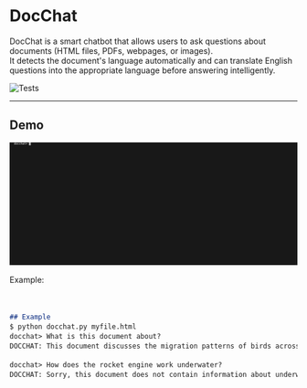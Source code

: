 # DocChat

DocChat is a smart chatbot that allows users to ask questions about documents (HTML files, PDFs, webpages, or images).  
It detects the document's language automatically and can translate English questions into the appropriate language before answering intelligently.

![Tests](https://github.com/m1keh0uk/docchat/actions/workflows/tests.yml/badge.svg)

---

## Demo

![Demo](example_gif.gif)

Example:
```markdown


## Example
$ python docchat.py myfile.html
docchat> What is this document about?
DOCCHAT: This document discusses the migration patterns of birds across North America.

docchat> How does the rocket engine work underwater?
DOCCHAT: Sorry, this document does not contain information about underwater rocket engines.

